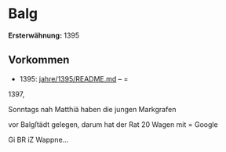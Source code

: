 # Balg

**Ersterwähnung:** 1395

## Vorkommen
- 1395: [jahre/1395/README.md](../jahre/1395/README.md) – =

1397,

Sonntags nah Matthiä haben die jungen Markgrafen

vor Balgſtädt gelegen, darum hat der Rat 20 Wagen mit =
Google


Gi BR iZ
Wappne...
